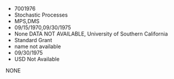 * 7001976
* Stochastic Processes
* MPS,DMS
* 09/15/1970,09/30/1975
* None   DATA NOT AVAILABLE, University of Southern California
* Standard Grant
*   name not available
* 09/30/1975
* USD Not Available

NONE
